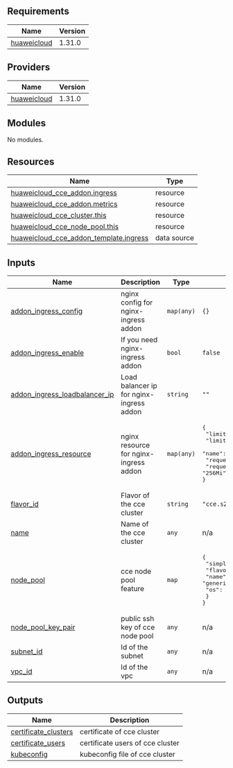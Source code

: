 ## Requirements

| Name | Version |
|------|---------|
| <a name="requirement_huaweicloud"></a> [huaweicloud](#requirement\_huaweicloud) | 1.31.0 |

## Providers

| Name | Version |
|------|---------|
| <a name="provider_huaweicloud"></a> [huaweicloud](#provider\_huaweicloud) | 1.31.0 |

## Modules

No modules.

## Resources

| Name | Type |
|------|------|
| [huaweicloud_cce_addon.ingress](https://registry.terraform.io/providers/huaweicloud/huaweicloud/1.31.0/docs/resources/cce_addon) | resource |
| [huaweicloud_cce_addon.metrics](https://registry.terraform.io/providers/huaweicloud/huaweicloud/1.31.0/docs/resources/cce_addon) | resource |
| [huaweicloud_cce_cluster.this](https://registry.terraform.io/providers/huaweicloud/huaweicloud/1.31.0/docs/resources/cce_cluster) | resource |
| [huaweicloud_cce_node_pool.this](https://registry.terraform.io/providers/huaweicloud/huaweicloud/1.31.0/docs/resources/cce_node_pool) | resource |
| [huaweicloud_cce_addon_template.ingress](https://registry.terraform.io/providers/huaweicloud/huaweicloud/1.31.0/docs/data-sources/cce_addon_template) | data source |

## Inputs

| Name | Description | Type | Default | Required |
|------|-------------|------|---------|:--------:|
| <a name="input_addon_ingress_config"></a> [addon\_ingress\_config](#input\_addon\_ingress\_config) | nginx config for nginx-ingress addon | `map(any)` | `{}` | no |
| <a name="input_addon_ingress_enable"></a> [addon\_ingress\_enable](#input\_addon\_ingress\_enable) | If you need nginx-ingress addon | `bool` | `false` | no |
| <a name="input_addon_ingress_loadbalancer_ip"></a> [addon\_ingress\_loadbalancer\_ip](#input\_addon\_ingress\_loadbalancer\_ip) | Load balancer ip for nginx-ingress addon | `string` | `""` | no |
| <a name="input_addon_ingress_resource"></a> [addon\_ingress\_resource](#input\_addon\_ingress\_resource) | nginx resource for nginx-ingress addon | `map(any)` | <pre>{<br>  "limitsCpu": "1024m",<br>  "limitsMem": "1024Mi",<br>  "name": "nginx-ingress",<br>  "requestsCpu": "256m",<br>  "requestsMem": "256Mi"<br>}</pre> | no |
| <a name="input_flavor_id"></a> [flavor\_id](#input\_flavor\_id) | Flavor of the cce cluster | `string` | `"cce.s2.small"` | no |
| <a name="input_name"></a> [name](#input\_name) | Name of the cce cluster | `any` | n/a | yes |
| <a name="input_node_pool"></a> [node\_pool](#input\_node\_pool) | cce node pool feature | `map` | <pre>{<br>  "simple": {<br>    "flavor_id": "s3.large.4",<br>    "name": "generic",<br>    "os": "EulerOS 2.5"<br>  }<br>}</pre> | no |
| <a name="input_node_pool_key_pair"></a> [node\_pool\_key\_pair](#input\_node\_pool\_key\_pair) | public ssh key of cce node pool | `any` | n/a | yes |
| <a name="input_subnet_id"></a> [subnet\_id](#input\_subnet\_id) | Id of the subnet | `any` | n/a | yes |
| <a name="input_vpc_id"></a> [vpc\_id](#input\_vpc\_id) | Id of the vpc | `any` | n/a | yes |

## Outputs

| Name | Description |
|------|-------------|
| <a name="output_certificate_clusters"></a> [certificate\_clusters](#output\_certificate\_clusters) | certificate of cce cluster |
| <a name="output_certificate_users"></a> [certificate\_users](#output\_certificate\_users) | certificate users of cce cluster |
| <a name="output_kubeconfig"></a> [kubeconfig](#output\_kubeconfig) | kubeconfig file of cce cluster |
